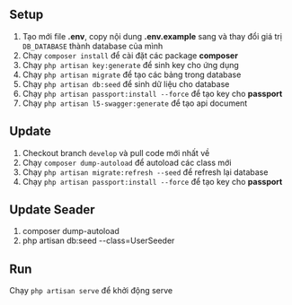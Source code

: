 ## Setup

 1. Tạo mới file **.env**, copy nội dung **.env.example** sang và thay đổi giá trị ``DB_DATABASE`` thành database của mình
 2. Chạy ``composer install`` để cài đặt các package **composer**
 3. Chạy ``php artisan key:generate`` để sinh key cho ứng dụng
 4. Chạy ``php artisan migrate`` để tạo các bảng trong database
 5. Chạy ``php artisan db:seed`` để sinh dữ liệu cho database
 6. Chạy ``php artisan passport:install --force`` để tạo key cho **passport**
 7. Chạy ``php artisan l5-swagger:generate`` để tạo api document

## Update
 1. Checkout branch ``develop`` và pull code mới nhất về
 2. Chạy ``composer dump-autoload`` để autoload các class mới
 3. Chạy ``php artisan migrate:refresh --seed`` để refresh lại database
 4. Chạy ``php artisan passport:install --force`` để tạo key cho **passport**

 ## Update Seader
 1. composer dump-autoload
 2. php artisan db:seed --class=UserSeeder

## Run

Chạy ``php artisan serve`` để khởi động serve

